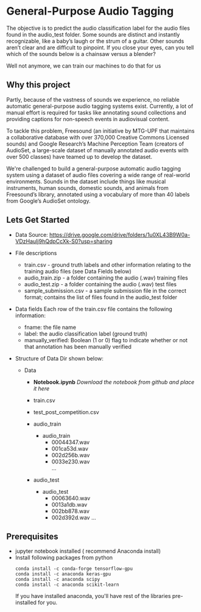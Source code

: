 # General-Purpose Audio Tagging

The objective is to predict the audio classification label for the audio files found in the audio_test folder. Some sounds are distinct and instantly recognizable, like a baby’s laugh or the strum of a guitar. Other sounds aren’t clear and are difficult to pinpoint. If you close your eyes, can you tell which of the sounds below is a chainsaw versus a blender?

Well not anymore, we can train our machines to do that for us

## Why this project 

Partly, because of the vastness of sounds we experience, no reliable automatic general-purpose audio tagging systems exist. Currently, a lot of manual effort is required for tasks like annotating sound collections and providing captions for non-speech events in audiovisual content.

To tackle this problem, Freesound (an initiative by MTG-UPF that maintains a collaborative database with over 370,000 Creative Commons Licensed sounds) and Google Research’s Machine Perception Team (creators of AudioSet, a large-scale dataset of manually annotated audio events with over 500 classes) have teamed up to develop the dataset. 

We're challenged to build a general-purpose automatic audio tagging system using a dataset of audio files covering a wide range of real-world environments. Sounds in the dataset include things like musical instruments, human sounds, domestic sounds, and animals from Freesound’s library, annotated using a vocabulary of more than 40 labels from Google’s AudioSet ontology.

## Lets Get Started

   - Data Source: https://drive.google.com/drive/folders/1u0XL43B9W0a-VDzHauIj9hQdpCcXk-S0?usp=sharing
   - File descriptions
     -	train.csv - ground truth labels and other information relating to the training audio files (see Data Fields below)
     -	audio_train.zip - a folder containing the audio (.wav) training files
     -	audio_test.zip - a folder containing the audio (.wav) test files
     -	sample_submission.csv - a sample submission file in the correct format; contains the list of files found in the audio_test folder
   - Data fields
     Each row of the train.csv file contains the following information:
     - fname: the file name
     - label: the audio classification label (ground truth)
     - manually_verified: Boolean (1 or 0) flag to indicate whether or not that annotation has been manually verified

   - Structure of Data Dir shown below:
      - Data
        - **Notebook.ipynb** _Download the notebook from github and place it here_
        - train.csv
        - test_post_competition.csv
        - audio_train  
           - audio_train
                - 00044347.wav
                - 001ca53d.wav
                - 002d256b.wav	
                - 0033e230.wav	
                     ...
      
         - audio_test
            - audio_test
                 - 00063640.wav
                 - 0013a1db.wav
                 - 002bb878.wav
                 - 002d392d.wav
                      ...

## Prerequisites
  - jupyter notebook installed ( recommend Anaconda install)
  - Install following packages from python
    ```
    conda install -c conda-forge tensorflow-gpu
    conda install -c anaconda keras-gpu 
    conda install -c anaconda scipy
    conda install -c anaconda scikit-learn
    ```
      If you have installed anaconda, you'll have rest of the libraries pre-installed for you.
